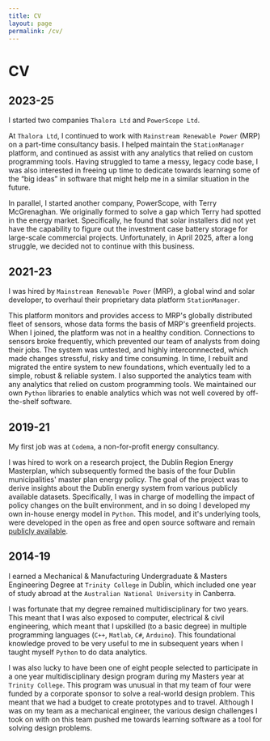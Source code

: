 ```yaml
---
title: CV
layout: page
permalink: /cv/
---
```


# CV

## 2023-25

I started two companies `Thalora Ltd` and `PowerScope Ltd`.

At `Thalora Ltd`, I continued to work with `Mainstream Renewable Power` (MRP) on a part-time consultancy basis. I helped maintain the `StationManager` platform, and continued as assist with any analytics that relied on custom programming tools. Having struggled to tame a messy, legacy code base, I was also interested in freeing up time to dedicate towards learning some of the “big ideas” in software that might help me in a similar situation in the future.

In parallel, I started another company, PowerScope, with Terry McGrenaghan. We originally formed to solve a gap which Terry had spotted in the energy market. Specifically, he found that solar installers did not yet have the capability to figure out the investment case battery storage for large-scale commercial projects. Unfortunately, in April 2025, after a long struggle, we decided not to continue with this business.


## 2021-23

I was hired by `Mainstream Renewable Power` (MRP), a global wind and solar developer, to overhaul their proprietary data platform `StationManager`. 

This platform monitors and provides access to MRP's globally distributed fleet of sensors, whose data forms the basis of MRP's greenfield projects. When I joined, the platform was not in a healthy condition. Connections to sensors broke frequently, which prevented our team of analysts from doing their jobs. The system was untested, and highly interconnnected, which made changes stressful, risky and time consuming. In time, I rebuilt and migrated the entire system to new foundations, which eventually led to a simple, robust & reliable system. I also supported the analytics team with any analytics that relied on custom programming tools. We maintained our own `Python` libraries to enable analytics which was not well covered by off-the-shelf software. 


## 2019-21

My first job was at `Codema`, a non-for-profit energy consultancy. 

I was hired to work on a research project, the Dublin Region Energy Masterplan, which subsequently formed the basis of the four Dublin municipalities' master plan energy policy. The goal of the project was to derive insights about the Dublin energy system from various publicly available datasets. Specifically, I was in charge of modelling the impact of policy changes on the built environment, and in so doing I developed my own in-house energy model in `Python`. This model, and it's underlying tools, were developed in the open as free and open source software and remain [publicly available](https://github.com/codema-dev/projects).


## 2014-19

I earned a Mechanical & Manufacturing Undergraduate & Masters Engineering Degree at `Trinity College` in Dublin, which included one year of study abroad at the `Australian National University` in Canberra. 

I was fortunate that my degree remained multidisciplinary for two years. This meant that I was also exposed to computer, electrical & civil engineering, which meant that I upskilled (to a basic degree) in multiple programming languages (`C++`, `Matlab`, `C#`, `Arduino`). This foundational knowledge proved to be very useful to me in subsequent years when I taught myself `Python` to do data analytics.

I was also lucky to have been one of eight people selected to participate in a one year multidisciplinary design program during my Masters year at `Trinity College`. This program was unusual in that my team of four were funded by a corporate sponsor to solve a real-world design problem. This meant that we had a budget to create prototypes and to travel. Although I was on my team as a mechanical engineer, the various design challenges I took on with on this team pushed me towards learning software as a tool for solving design problems.
